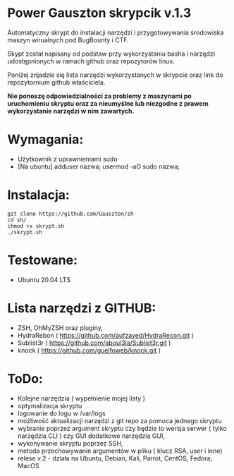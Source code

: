 Power Gauszton skrypcik v.1.3
==========================

 Automatyczny skrypt do instalacji narzędzi i przygotowywania środowiska maszyn wirualnych pod BugBounty i CTF.

 Skypt został napisany od podstaw przy wykorzystaniu basha i narzędzi udostępnionych w ramach github oraz repozytorów linux.

 Poniżej znjadzie się lista narzędzi wykorzystanych w skrypcie oraz link do repozytornium github właściciela.

 **Nie ponoszę odpowiedzialności za problemy z maszynami po uruchomieniu skryptu oraz za nieumyślne lub niezgodne z prawem wykorzystanie narzędzi w nim zawartych.**

Wymagania: 
=======
  - Użytkownik z uprawnieniami sudo 
  - [Na ubuntu] adduser nazwa; usermod -aG sudo nazwa;

Instalacja:
=======
```
git clone https://github.com/Gauszton/sh
cd sh/
chmod +x skrypt.sh
./skrypt.sh
```
Testowane:
=======
  - Ubuntu 20.04 LTS 

Lista narzędzi z GITHUB: 
=======
  - ZSH, OhMyZSH oraz pluginy,
  - HydraRebon ( https://github.com/aufzayed/HydraRecon.git )
  - Sublist3r ( https://github.com/aboul3la/Sublist3r.git )
  - knock ( https://github.com/guelfoweb/knock.git )

ToDo:
=======
 - Kolejne narzędzia ( wypełnienie mojej listy )
 - optymalizacja skryptu 
 - logowanie do logu w /var/logs
 - możliwość aktualizacji narzędzi z git repo za pomoca jednego skryptu 
 - wybranie poprzez argument skryptu czy będzie to wersja serwer ( tylko narzędzia CLI ) czy GUI dodatkowe narzędzia GUI, 
 - wykonywanie skryptu poprzez SSH, 
 - metoda przechowywanie argumentów w pliku ( klucz RSA, user i inne) 
 - relese v.2 - działa na Ubuntu, Debian, Kali, Parrot, CentOS, Fedora, MacOS